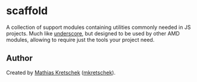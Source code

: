 scaffold
========

A collection of support modules containing utilities commonly needed in JS
projects. Much like [underscore][], but designed to be used by other AMD
modules, allowing to require just the tools your project need.


Author
------

Created by [Mathias Kretschek][mathias] ([mkretschek][]).

[mathias]: http://mathias.ms
[mkretschek]: https://github.com/mkretschek
[underscore]: http://underscorejs.org
